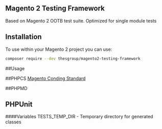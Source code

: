 ## Magento 2 Testing Framework
Based on Magento 2 OOTB test suite. Optimized for single module tests

## Installation
To use within your Magento 2 project you can use:

```bash
composer require --dev thesgroup/magento2-testing-framework
```

##Usage

##PHPCS
[Magento Conding Standard](https://github.com/magento/magento-coding-standard)

##PHPMD


## PHPUnit

####Variables
TESTS_TEMP_DIR - Temporary directory for generated classes